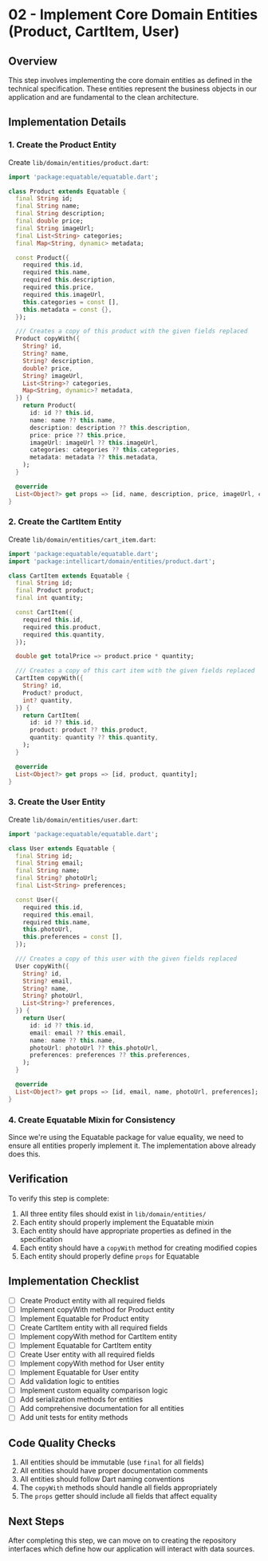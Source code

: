 # 02 - Implement Core Domain Entities (Product, CartItem, User)

## Overview
This step involves implementing the core domain entities as defined in the technical specification. These entities represent the business objects in our application and are fundamental to the clean architecture.

## Implementation Details

### 1. Create the Product Entity

Create `lib/domain/entities/product.dart`:

```dart
import 'package:equatable/equatable.dart';

class Product extends Equatable {
  final String id;
  final String name;
  final String description;
  final double price;
  final String imageUrl;
  final List<String> categories;
  final Map<String, dynamic> metadata;

  const Product({
    required this.id,
    required this.name,
    required this.description,
    required this.price,
    required this.imageUrl,
    this.categories = const [],
    this.metadata = const {},
  });

  /// Creates a copy of this product with the given fields replaced
  Product copyWith({
    String? id,
    String? name,
    String? description,
    double? price,
    String? imageUrl,
    List<String>? categories,
    Map<String, dynamic>? metadata,
  }) {
    return Product(
      id: id ?? this.id,
      name: name ?? this.name,
      description: description ?? this.description,
      price: price ?? this.price,
      imageUrl: imageUrl ?? this.imageUrl,
      categories: categories ?? this.categories,
      metadata: metadata ?? this.metadata,
    );
  }

  @override
  List<Object?> get props => [id, name, description, price, imageUrl, categories, metadata];
}
```

### 2. Create the CartItem Entity

Create `lib/domain/entities/cart_item.dart`:

```dart
import 'package:equatable/equatable.dart';
import 'package:intellicart/domain/entities/product.dart';

class CartItem extends Equatable {
  final String id;
  final Product product;
  final int quantity;

  const CartItem({
    required this.id,
    required this.product,
    required this.quantity,
  });

  double get totalPrice => product.price * quantity;

  /// Creates a copy of this cart item with the given fields replaced
  CartItem copyWith({
    String? id,
    Product? product,
    int? quantity,
  }) {
    return CartItem(
      id: id ?? this.id,
      product: product ?? this.product,
      quantity: quantity ?? this.quantity,
    );
  }

  @override
  List<Object?> get props => [id, product, quantity];
}
```

### 3. Create the User Entity

Create `lib/domain/entities/user.dart`:

```dart
import 'package:equatable/equatable.dart';

class User extends Equatable {
  final String id;
  final String email;
  final String name;
  final String? photoUrl;
  final List<String> preferences;

  const User({
    required this.id,
    required this.email,
    required this.name,
    this.photoUrl,
    this.preferences = const [],
  });

  /// Creates a copy of this user with the given fields replaced
  User copyWith({
    String? id,
    String? email,
    String? name,
    String? photoUrl,
    List<String>? preferences,
  }) {
    return User(
      id: id ?? this.id,
      email: email ?? this.email,
      name: name ?? this.name,
      photoUrl: photoUrl ?? this.photoUrl,
      preferences: preferences ?? this.preferences,
    );
  }

  @override
  List<Object?> get props => [id, email, name, photoUrl, preferences];
}
```

### 4. Create Equatable Mixin for Consistency

Since we're using the Equatable package for value equality, we need to ensure all entities properly implement it. The implementation above already does this.

## Verification

To verify this step is complete:

1. All three entity files should exist in `lib/domain/entities/`
2. Each entity should properly implement the Equatable mixin
3. Each entity should have appropriate properties as defined in the specification
4. Each entity should have a `copyWith` method for creating modified copies
5. Each entity should properly define `props` for Equatable

## Implementation Checklist

- [ ] Create Product entity with all required fields
- [ ] Implement copyWith method for Product entity
- [ ] Implement Equatable for Product entity
- [ ] Create CartItem entity with all required fields
- [ ] Implement copyWith method for CartItem entity
- [ ] Implement Equatable for CartItem entity
- [ ] Create User entity with all required fields
- [ ] Implement copyWith method for User entity
- [ ] Implement Equatable for User entity
- [ ] Add validation logic to entities
- [ ] Implement custom equality comparison logic
- [ ] Add serialization methods for entities
- [ ] Add comprehensive documentation for all entities
- [ ] Add unit tests for entity methods

## Code Quality Checks

1. All entities should be immutable (use `final` for all fields)
2. All entities should have proper documentation comments
3. All entities should follow Dart naming conventions
4. The `copyWith` methods should handle all fields appropriately
5. The `props` getter should include all fields that affect equality

## Next Steps

After completing this step, we can move on to creating the repository interfaces which define how our application will interact with data sources.